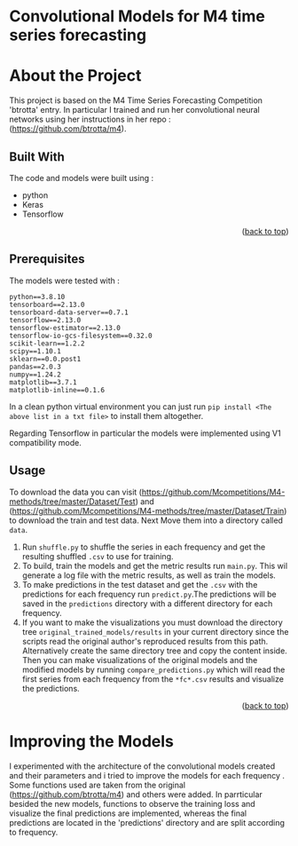 <a name="readme-top"></a>

# Convolutional Models for M4 time series forecasting

# About the Project
This project is based on the M4 Time Series Forecasting Competition 'btrotta' entry. In particular I trained and run her convolutional neural networks using her instructions in her repo : (https://github.com/btrotta/m4).


## Built With

The code and models were built using :
* python
* Keras
* Tensorflow


<p align="right">(<a href="#readme-top">back to top</a>)</p>

## Prerequisites
The models were tested with :
```
python==3.8.10
tensorboard==2.13.0
tensorboard-data-server==0.7.1
tensorflow==2.13.0
tensorflow-estimator==2.13.0
tensorflow-io-gcs-filesystem==0.32.0
scikit-learn==1.2.2
scipy==1.10.1
sklearn==0.0.post1
pandas==2.0.3
numpy==1.24.2
matplotlib==3.7.1
matplotlib-inline==0.1.6
```
In a clean python virtual environment you can just run `pip install <The above list in a txt file>` to install them altogether.

Regarding Tensorflow in particular the models were implemented using V1 compatibility mode.

## Usage
To download the data you can visit (https://github.com/Mcompetitions/M4-methods/tree/master/Dataset/Test) and (https://github.com/Mcompetitions/M4-methods/tree/master/Dataset/Train) to download the train and test data. Next Move them into a directory called `data`.
1. Run `shuffle.py` to shuffle the series in each frequency and get the resulting shuffled `.csv`  to use for training.
2. To build, train the models and get the metric results run `main.py`. This wil generate a log file with the metric results, as well as train the models.
3. To make predictions in the test dataset and get the `.csv` with the predictions for each frequency run `predict.py`.The predictions will be saved in the `predictions` directory with a different directory for each frequency.
4. If you want to make the visualizations you must download the directory tree `original_trained_models/results` in your current directory since the scripts read the original author's reproduced results from this path. Alternatively create the same directory tree and copy the content inside. Then you can make visualizations of the original models and the modified models by running `compare_predictions.py` which will read the first series from each frequency from the `*fc*.csv` results and visualize the predictions.

<p align="right">(<a href="#readme-top">back to top</a>)</p>

# Improving the Models
I experimented with the architecture of the convolutional models created and their parameters and i tried to improve the models for each frequency . Some functions used are taken from the original (https://github.com/btrotta/m4) and others were added. In parrticular besided the new models, functions to observe the training loss and visualize the final predictions are implemented, whereas the final predictions are located in the 'predictions' directory and are split according to frequency.
